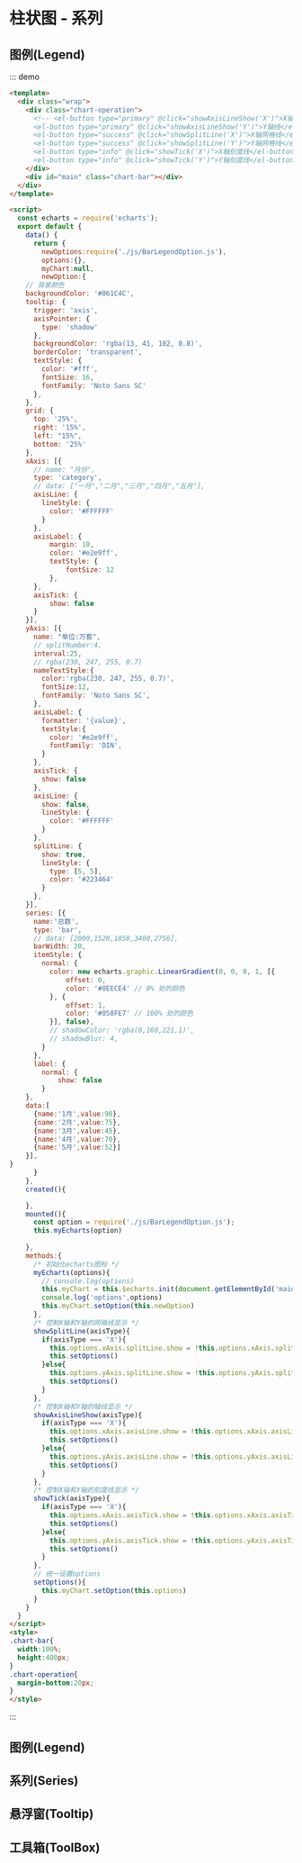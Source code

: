 # 柱状图 - 系列

<!-- ```

``` -->
## 图例(Legend)
::: demo 
```html
<template>
  <div class="wrap">
    <div class="chart-operation">
      <!-- <el-button type="primary" @click="showAxisLineShow('X')">X轴线</el-button>
      <el-button type="primary" @click="showAxisLineShow('Y')">Y轴线</el-button>
      <el-button type="success" @click="showSplitLine('X')">X轴网格线</el-button>
      <el-button type="success" @click="showSplitLine('Y')">Y轴网格线</el-button>
      <el-button type="info" @click="showTick('X')">X轴刻度线</el-button>
      <el-button type="info" @click="showTick('Y')">Y轴刻度线</el-button> -->
    </div>
    <div id="main" class="chart-bar"></div>
  </div>
</template>

<script>
  const echarts = require('echarts');
  export default {
    data() {
      return {
        newOptions:require('./js/BarLegendOption.js'),
        options:{},
        myChart:null,
        newOption:{
    // 背景颜色
    backgroundColor: '#061C4C',
    tooltip: {
      trigger: 'axis',
      axisPointer: {
        type: 'shadow'
      },
      backgroundColor: 'rgba(13, 41, 102, 0.8)',
      borderColor: 'transparent',
      textStyle: {
        color: '#fff',
        fontSize: 16,
        fontFamily: 'Noto Sans SC'
      },
    },
    grid: {
      top: '25%',
      right: '15%',
      left: "15%",
      bottom: '25%'
    },
    xAxis: [{
      // name: "月份",
      type: 'category',
      // data: ["一月","二月","三月","四月","五月"],
      axisLine: {
        lineStyle: {
          color: '#FFFFFF'
        }
      },
      axisLabel: {
          margin: 10,
          color: '#e2e9ff',
          textStyle: {
              fontSize: 12
          },
      },
      axisTick: {
          show: false
      }
    }],
    yAxis: [{
      name: "单位:万套",
      // splitNumber:4,
      interval:25, 
      // rgba(230, 247, 255, 0.7)
      nameTextStyle:{
        color:'rgba(230, 247, 255, 0.7)',
        fontSize:12,
        fontFamily: 'Noto Sans SC',
      },
      axisLabel: {
        formatter: '{value}',
        textStyle:{
          color: '#e2e9ff',
          fontFamily: 'DIN',
        }
      },
      axisTick: {
        show: false
      },
      axisLine: {
        show: false,
        lineStyle: {
          color: '#FFFFFF'
        }
      },
      splitLine: {
        show: true,
        lineStyle: {
          type: [5, 5],
          color: '#223464'
        }
      },
    }],
    series: [{
      name:'总数',
      type: 'bar',
      // data: [2000,1520,1850,3400,2756],
      barWidth: 20,
      itemStyle: {
        normal: {
          color: new echarts.graphic.LinearGradient(0, 0, 0, 1, [{
              offset: 0,
              color: '#0EECE4' // 0% 处的颜色
          }, {
              offset: 1,
              color: '#058FE7' // 100% 处的颜色
          }], false),
          // shadowColor: 'rgba(0,160,221,1)',
          // shadowBlur: 4,
        }
      },
      label: {
        normal: {
            show: false
        }
    },
    data:[
      {name:'1月',value:90},
      {name:'2月',value:75},
      {name:'3月',value:45},
      {name:'4月',value:70},
      {name:'5月',value:52}]
    }],
}
      }
    },
    created(){

    },
    mounted(){
      const option = require('./js/BarLegendOption.js');
      this.myEcharts(option)
      
    },
    methods:{
      /* 初始化echarts图标 */
      myEcharts(options){
        // console.log(options)
        this.myChart = this.$echarts.init(document.getElementById('main'));
        console.log('options',options)
        this.myChart.setOption(this.newOption)
      },
      /* 控制X轴和Y轴的网格线显示 */
      showSplitLine(axisType){
        if(axisType === 'X'){
          this.options.xAxis.splitLine.show = !this.options.xAxis.splitLine.show
          this.setOptions()
        }else{
          this.options.yAxis.splitLine.show = !this.options.yAxis.splitLine.show
          this.setOptions()
        }
      },
      /* 控制X轴和Y轴的轴线显示 */
      showAxisLineShow(axisType){
        if(axisType === 'X'){
          this.options.xAxis.axisLine.show = !this.options.xAxis.axisLine.show
          this.setOptions()
        }else{
          this.options.yAxis.axisLine.show = !this.options.yAxis.axisLine.show
          this.setOptions()
        }
      },
      /* 控制X轴和Y轴的刻度线显示 */
      showTick(axisType){
        if(axisType === 'X'){
          this.options.xAxis.axisTick.show = !this.options.xAxis.axisTick.show
          this.setOptions()
        }else{
          this.options.yAxis.axisTick.show = !this.options.yAxis.axisTick.show
          this.setOptions()
        }
      },
      // 统一设置options
      setOptions(){
        this.myChart.setOption(this.options)
      }
    }
  }
</script>
<style>
.chart-bar{
  width:100%;
  height:400px;
}
.chart-operation{
  margin-bottom:20px;
}
</style>
```
:::

## 图例(Legend)
## 系列(Series)
## 悬浮窗(Tooltip)
## 工具箱(ToolBox)